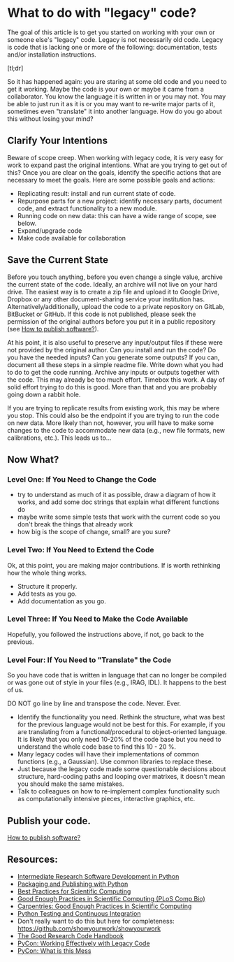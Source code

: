 # What to do with "legacy" code?

The goal of this article is to get you started on working with your own or someone else's "legacy" code. Legacy is not necessarily old code. Legacy is code that is lacking one or more of the following: documentation, tests and/or installation instructions.

[tl;dr]

So it has happened again: you are staring at some old code and you need to get it working. Maybe the code is your own or maybe it came from a collaborator.
You know the language it is written in or you may not. You may be able to just run it as it is or you may want to re-write major parts of it, sometimes even "translate" it into another language. How do you go about this without losing your mind?

## Clarify Your Intentions

Beware of scope creep. When working with legacy code, it is very easy for work to expand past the original intentions. What are you trying to get out of this? Once you are clear on the goals, identify the specific actions that are necessary to meet the goals. Here are some possible goals and actions:

- Replicating result: install and run current state of code.
- Repurpose parts for a new project: identify necessary parts, document code, and extract functionality to a new module.
- Running code on new data: this can have a wide range of scope, see below.
- Expand/upgrade code
- Make code available for collaboration

## Save the Current State

Before you touch anything, before you even change a single value, archive the current state of the code. Ideally, an archive will not live on your hard drive.
The easiest way is to create a zip file and upload it to Google Drive, Dropbox or any other document-sharing service your institution has. Alternatively/additionally,
upload the code to a private repository on GitLab, BitBucket or GitHub. If this code is not published, please seek the permission of the original authors
before you put it in a public repository (see [How to publish software?](https://github.com/mpi-astronomy/FAQ/blob/main/publishing/how-to-publish-software.md)).

At his point, it is also useful to preserve any input/output files if these were not provided by the original author. Can you install and run the code? Do you have the needed inputs? Can you generate some outputs? If you can, document all these steps in a simple readme file. Write down what you had to do to get the code running. Archive any inputs or outputs together with the code. This may already be too much effort. Timebox this work. A day of solid effort trying to do this is good. More than that and you are probably going down a rabbit hole.

If you are trying to replicate results from existing work, this may be where you stop. This could also be the endpoint if you are trying to run the code on new data. More likely than not, however, you will have to make some changes to the code to accommodate new data (e.g., new file formats, new calibrations, etc.). This leads us to...

## Now What?

### Level One: If You Need to Change the Code

- try to understand as much of it as possible, draw a diagram of how it works, and add some doc strings that explain what different functions do
- maybe write some simple tests that work with the current code so you don't break the things that already work
- how big is the scope of change, small? are you sure?

### Level Two: If You Need to Extend the Code

Ok, at this point, you are making major contributions. If is worth rethinking how the whole thing works.

- Structure it properly.
- Add tests as you go.
- Add documentation as you go.

### Level Three: If You Need to Make the Code Available

Hopefully, you followed the instructions above, if not, go back to the previous.

### Level Four: If You Need to "Translate" the Code

So you have code that is written in language that can no longer be compiled or was gone out of style in your files (e.g., IRAG, IDL). It happens to the best of us.

DO NOT go line by line and transpose the code. Never. Ever.

- Identify the functionality you need. Rethink the structure, what was best for the previous language would not be best for this. For example, if you are translating from a functional/procedural to object-oriented language. It is likely that you only need 10-20% of the code base but you need to understand the whole code base to find this 10 - 20 %.
- Many legacy codes will have their implementations of common functions (e.g., a Gaussian). Use common libraries to replace these.
- Just because the legacy code made some questionable decisions about structure, hard-coding paths and looping over matrixes, it doesn't mean you should make the same mistakes.
- Talk to colleagues on how to re-implement complex functionality such as computationally intensive pieces, interactive graphics, etc.

## Publish your code.

[How to publish software?](https://github.com/mpi-astronomy/FAQ/blob/main/publishing/how-to-publish-software.md)

## Resources:

- [Intermediate Research Software Development in Python](https://carpentries-incubator.github.io/python-intermediate-development/)
- [Packaging and Publishing with Python](https://carpentries-incubator.github.io/python-packaging-publishing/)
- [Best Practices for Scientific Computing](https://journals.plos.org/plosbiology/article?id=10.1371/journal.pbio.1001745)
- [Good Enough Practices in Scientific Computing (PLoS Comp Bio)](https://journals.plos.org/ploscompbiol/article?id=10.1371/journal.pcbi.1005510)
- [Carpentries: Good Enough Practices in Scientific Computing](https://carpentries-incubator.github.io/good-enough-practices/index.html)
- [Python Testing and Continuous Integration](https://carpentries-incubator.github.io/python-testing/)
- Don't really want to do this but here for completeness: https://github.com/showyourwork/showyourwork
- [The Good Research Code Handbook](https://goodresearch.dev/index.html)
- [PyCon: Working Effectively with Legacy Code](https://www.youtube.com/watch?v=RMt43wyg-zg)
- [PyCon: What is this Mess](https://www.youtube.com/watch?v=LDdUuoI_lIg)

